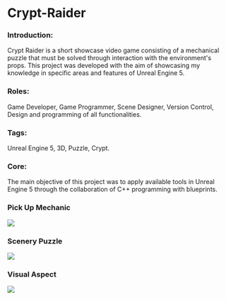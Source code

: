 # Crypt-Raider

### Introduction:
Crypt Raider is a short showcase video game consisting of a mechanical puzzle that must be solved through interaction with the environment's props. This project was developed with the aim of showcasing my knowledge in specific areas and features of Unreal Engine 5.

### Roles:
Game Developer, Game Programmer, Scene Designer, Version Control, Design and programming of all functionalities.

### Tags:
Unreal Engine 5, 3D, Puzzle, Crypt.

### Core:
The main objective of this project was to apply available tools in Unreal Engine 5 through the collaboration of C++ programming with blueprints.

### Pick Up Mechanic
![](https://github.com/Enb4rr/Crypt-Raider/blob/main/Gifs/Clip1Crypt.gif)
### Scenery Puzzle
![](https://github.com/Enb4rr/Crypt-Raider/blob/main/Gifs/Clip2Crypt.gif)
### Visual Aspect
![](https://github.com/Enb4rr/Crypt-Raider/blob/main/Gifs/Clip3Crypt.gif)
